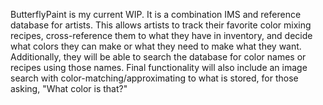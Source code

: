 ButterflyPaint is my current WIP.  It is a combination IMS and reference database for artists.  This allows artists to track their favorite color mixing recipes, cross-reference them to what they have in inventory, and decide what colors they can make or what they need to make what they want.  Additionally, they will be able to search the database for color names or recipes using those names.  Final functionality will also include an image search with color-matching/approximating to what is stored, for those asking, "What color is that?"
